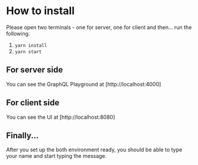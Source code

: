 # How to install

Please open two terminals - one for server, one for client and then... run the following.

1. `yarn install`
2. `yarn start`

## For server side

You can see the GraphQL Playground at [http://localhost:4000]

## For client side

You can see the UI at [http://localhost:8080]

## Finally...

After you set up the both environment ready, you should be able to type your name and start typing the message.
